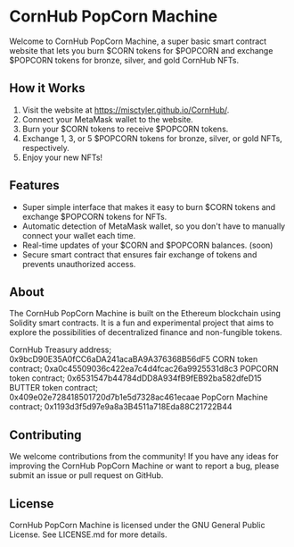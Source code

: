 # CornHub PopCorn Machine

Welcome to CornHub PopCorn Machine, a super basic smart contract website that lets you burn $CORN tokens for $POPCORN and exchange $POPCORN tokens for bronze, silver, and gold CornHub NFTs.

## How it Works

1. Visit the website at https://misctyler.github.io/CornHub/.
2. Connect your MetaMask wallet to the website.
3. Burn your $CORN tokens to receive $POPCORN tokens.
4. Exchange 1, 3, or 5 $POPCORN tokens for bronze, silver, or gold NFTs, respectively.
5. Enjoy your new NFTs!

## Features

- Super simple interface that makes it easy to burn $CORN tokens and exchange $POPCORN tokens for NFTs.
- Automatic detection of MetaMask wallet, so you don't have to manually connect your wallet each time.
- Real-time updates of your $CORN and $POPCORN balances. (soon)
- Secure smart contract that ensures fair exchange of tokens and prevents unauthorized access.

## About

The CornHub PopCorn Machine is built on the Ethereum blockchain using Solidity smart contracts. It is a fun and experimental project that aims to explore the possibilities of decentralized finance and non-fungible tokens.

CornHub Treasury address; 0x9bcD90E35A0fCC6aDA241acaBA9A376368B56dF5
CORN token contract; 0xa0c45509036c422ea7c4d4fcac26a9925531d8c3
POPCORN token contract; 0x6531547b44784dDD8A934fB9fEB92ba582dfeD15
BUTTER token contract; 0x409e02e728418501720d7b1e5d7328ac461ecaae
PopCorn Machine contract; 0x1193d3f5d97e9a8a3B4511a718Eda88C21722B44

## Contributing

We welcome contributions from the community! If you have any ideas for improving the CornHub PopCorn Machine or want to report a bug, please submit an issue or pull request on GitHub.

## License

CornHub PopCorn Machine is licensed under the GNU General Public License. 
See LICENSE.md for more details.
